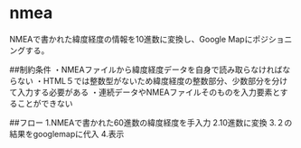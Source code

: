 # nmea
NMEAで書かれた緯度経度の情報を10進数に変換し、Google Mapにポジショニングする。

##制約条件
・NMEAファイルから緯度経度データを自身で読み取らなければならない
・HTML５では整数型がないため緯度経度の整数部分、少数部分を分けて入力する必要がある
・連続データやNMEAファイルそのものを入力要素とすることができない

##フロー
1.NMEAで書かれた60進数の緯度経度を手入力
2.10進数に変換
3.２の結果をgooglemapに代入
4.表示
